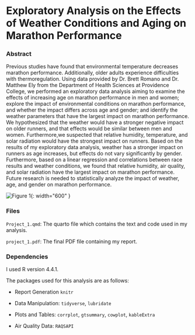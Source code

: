 # Exploratory Analysis on the Effects of Weather Conditions and Aging on Marathon Performance


### Abstract

Previous studies have found that environmental temperature decreases
marathon performance. Additionally, older adults experience
difficulties with thermoregulation. Using data provided by Dr. Brett
Romano and Dr. Matthew Ely from the Department of Health Sciences at
Providence College, we performed an exploratory data analysis aiming
to examine the effects of increasing age on marathon performance in
men and women; explore the impact of environmental conditions on
marathon performance, and whether the impact differs across age and
gender; and identify the weather parameters that have the largest
impact on marathon performance. We hypothesized that the weather would
have a stronger negative impact on older runners, and that effects
would be similar between men and women. Furthermore,we suspected that
relative humidity, temperature, and solar radiation would have the
strongest impact on runners. Based on the results of my exploratory
data analysis, weather has a stronger impact on runners as age
increases, but effects do not vary significantly by gender.
Furthermore, based on a linear regression and correlations between
race results and weather conditions, we found that relative humidity,
air quality, and solar radiation have the largest impact on marathon
performance. Future research is needed to statistically analyze the
impact of weather, age, and gender on marathon performance.

![Figure 1](/Figures/Figure1.png){: width="600" }


### Files
`Project_1.qmd`: The quarto file which contains the text and code used in my analysis. 

`project_1.pdf`: The final PDF file containing my report.

### Dependencies

I used R version 4.4.1.

The packages used for this analysis are as follows: 

- Report Generation `knitr` 

- Data Manipulation: `tidyverse`, `lubridate`

- Plots and Tables: `corrplot`, `gtsummary`, `cowplot`, `kableExtra`

- Air Quality Data: `RAQSAPI`
